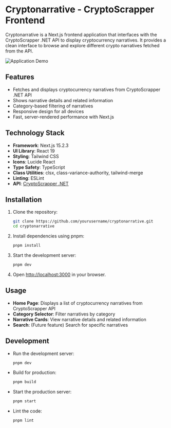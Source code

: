 # Cryptonarrative - CryptoScrapper Frontend

Cryptonarrative is a Next.js frontend application that interfaces with the CryptoScrapper .NET API to display cryptocurrency narratives. It provides a clean interface to browse and explore different crypto narratives fetched from the API.

![Application Demo](https://i.imgur.com/BcWO6Jv.gif)

## Features

- Fetches and displays cryptocurrency narratives from CryptoScrapper .NET API
- Shows narrative details and related information
- Category-based filtering of narratives
- Responsive design for all devices
- Fast, server-rendered performance with Next.js

## Technology Stack

- **Framework**: Next.js 15.2.3
- **UI Library**: React 19
- **Styling**: Tailwind CSS
- **Icons**: Lucide React
- **Type Safety**: TypeScript
- **Class Utilities**: clsx, class-variance-authority, tailwind-merge
- **Linting**: ESLint
- **API**: [CryptoScrapper .NET](https://github.com/QyperXit/cryptoscrapper)

## Installation

1. Clone the repository:

   ```bash
   git clone https://github.com/yourusername/cryptonarrative.git
   cd cryptonarrative
   ```

2. Install dependencies using pnpm:

   ```bash
   pnpm install
   ```

3. Start the development server:

   ```bash
   pnpm dev
   ```

4. Open [http://localhost:3000](http://localhost:3000) in your browser.

## Usage

- **Home Page**: Displays a list of cryptocurrency narratives from CryptoScrapper API
- **Category Selector**: Filter narratives by category
- **Narrative Cards**: View narrative details and related information
- **Search**: (Future feature) Search for specific narratives

## Development

- Run the development server:

  ```bash
  pnpm dev
  ```

- Build for production:

  ```bash
  pnpm build
  ```

- Start the production server:

  ```bash
  pnpm start
  ```

- Lint the code:
  ```bash
  pnpm lint
  ```

